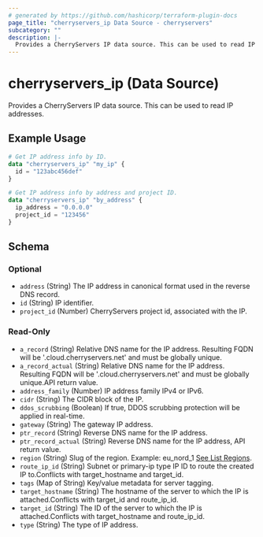 ```yaml
---
# generated by https://github.com/hashicorp/terraform-plugin-docs
page_title: "cherryservers_ip Data Source - cherryservers"
subcategory: ""
description: |-
  Provides a CherryServers IP data source. This can be used to read IP addresses.
---
```


# cherryservers_ip (Data Source)

Provides a CherryServers IP data source. This can be used to read IP addresses.

## Example Usage

```terraform
# Get IP address info by ID.
data "cherryservers_ip" "my_ip" {
  id = "123abc456def"
}

# Get IP address info by address and project ID.
data "cherryservers_ip" "by_address" {
  ip_address = "0.0.0.0"
  project_id = "123456"
}
```

<!-- schema generated by tfplugindocs -->
## Schema

### Optional

- `address` (String) The IP address in canonical format used in the reverse DNS record.
- `id` (String) IP identifier.
- `project_id` (Number) CherryServers project id, associated with the IP.

### Read-Only

- `a_record` (String) Relative DNS name for the IP address. Resulting FQDN will be '<relative-dns-name>.cloud.cherryservers.net' and must be globally unique.
- `a_record_actual` (String) Relative DNS name for the IP address. Resulting FQDN will be '<relative-dns-name>.cloud.cherryservers.net' and must be globally unique.API return value.
- `address_family` (Number) IP address family IPv4 or IPv6.
- `cidr` (String) The CIDR block of the IP.
- `ddos_scrubbing` (Boolean) If true, DDOS scrubbing protection will be applied in real-time.
- `gateway` (String) The gateway IP address.
- `ptr_record` (String) Reverse DNS name for the IP address.
- `ptr_record_actual` (String) Reverse DNS name for the IP address, API return value.
- `region` (String) Slug of the region. Example: eu_nord_1 [See List Regions](https://api.cherryservers.com/doc/#tag/Regions/operation/get-regions).
- `route_ip_id` (String) Subnet or primary-ip type IP ID to route the created IP to.Conflicts with target_hostname and target_id.
- `tags` (Map of String) Key/value metadata for server tagging.
- `target_hostname` (String) The hostname of the server to which the IP is attached.Conflicts with target_id and route_ip_id.
- `target_id` (String) The ID of the server to which the IP is attached.Conflicts with target_hostname and route_ip_id.
- `type` (String) The type of IP address.
